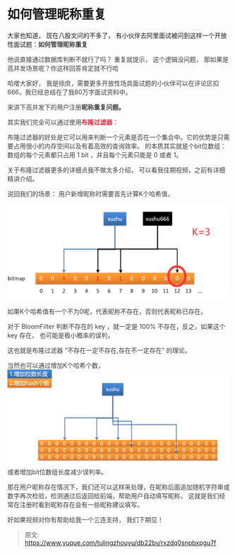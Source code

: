 # 如何管理昵称重复



大家也知道， 现在八股文问的不多了， 有小伙伴去阿里面试被问到这样一个开放性面试题：**<font style="color:rgb(62, 62, 62);">如何管理昵称重复</font>**

<font style="color:rgb(62, 62, 62);">他说直接通过数据库判断不就行了吗？ 重复就提示，  这个逻辑没问题， 那如果是高并发场景呢？你这样回答肯定就不行哈</font>

<font style="color:rgb(62, 62, 62);"></font>

<font style="color:rgb(62, 62, 62);">哈喽大家好， 我是徐庶，</font><font style="color:rgb(62, 62, 62);">需要更多开放性场具面试题的小伙伴可以在评论区扣666，我已经总结在了我80万字面试资料中。</font><font style="color:rgb(62, 62, 62);"> </font>

<font style="color:rgb(62, 62, 62);">来讲下高并发下的用户注册</font>**<font style="color:rgb(62, 62, 62);">昵称重复问题。</font>**

**<font style="color:rgb(62, 62, 62);"></font>**

<font style="color:rgb(62, 62, 62);">其实我们完全可以通过</font><font style="color:rgb(62, 62, 62);">使用</font>**<font style="color:#DF2A3F;">布隆过滤器</font>**<font style="color:rgb(62, 62, 62);">：</font>

<font style="color:rgb(62, 62, 62);">布隆过滤器的好处是它可以用来判断一个元素是否在一个集合中。它的优势是只需要占用很小的内存空间以及有着高效的查询效率。 的本质其实就是个bit位数组： 数组的每个元素都只占用 1 bit ，并且每个元素只能是 0 或者 1。</font>

<font style="color:rgb(62, 62, 62);"></font>

<font style="color:rgb(62, 62, 62);">关于布隆过滤器更多的详细点我不做太多介绍，  可以看我往期视频，之前有详细精讲介绍。</font>



<font style="color:rgb(62, 62, 62);">说回我们的场景：  用户新增昵称时需要首先计算K个哈希值，</font>

![1718332704322-328c77e9-be1d-4983-9ca5-035c69cebef7.png](./img/vG-BwHBkYMZhiNRZ/1718332704322-328c77e9-be1d-4983-9ca5-035c69cebef7-492683.png)

<font style="color:rgb(62, 62, 62);">如果K个哈希值有一个不为0呢，代表昵称不存在，否则代表昵称已存在。</font>

<font style="color:rgb(62, 62, 62);">对于 BloomFilter 判断不存在的 key ，就一定是 100% 不存在，反之，如果这个 key 存在， 也可能是极小概率的误判，</font>

<font style="color:rgb(62, 62, 62);"></font>

<font style="color:rgb(62, 62, 62);">这也就是布隆过滤器 “不存在一定不存在,存在不一定存在”  的理论。  </font>

<font style="color:rgb(62, 62, 62);">当然也可以通过增加K个哈希个数，</font>![1718333229713-ef7a9811-5c2d-4f2c-8009-2558e32954c8.png](./img/vG-BwHBkYMZhiNRZ/1718333229713-ef7a9811-5c2d-4f2c-8009-2558e32954c8-735005.png)<font style="color:rgb(62, 62, 62);"> 或者增加bit位数组长度减少误判率。</font>



<font style="color:rgb(62, 62, 62);">那在用户昵称存在情况下，我们还可以这样来处理，在昵称后面追加随机字符串或数字再次检验，检测通过后返回给前端，帮助用户自动填写昵称， 这就是我们经常在注册时看到昵称存在会有一些昵称建议填写。 </font>

<font style="color:rgb(62, 62, 62);"></font>

<font style="color:rgb(62, 62, 62);">好如果视频对你有帮助给我一个三连支持， 我们下期见！</font>

<font style="color:rgb(62, 62, 62);"></font>

<font style="color:rgb(62, 62, 62);"></font>

<font style="color:rgb(62, 62, 62);"></font>

<font style="color:rgb(62, 62, 62);"></font>

<font style="color:rgb(62, 62, 62);"></font>



<font style="color:rgb(62, 62, 62);"></font>



> 原文: <https://www.yuque.com/tulingzhouyu/db22bv/rxzdq0snpbxpgu7f>